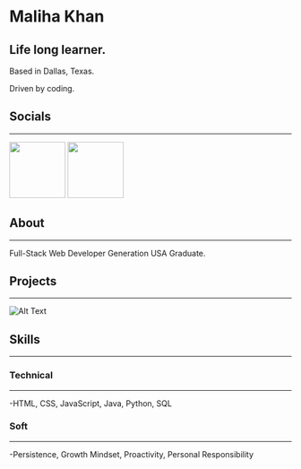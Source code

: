 
Maliha Khan
============

Life long learner.
------------------

Based in Dallas, Texas.

Driven by coding.

## Socials
---------

[<img src="https://www.fpsa.org/wp-content/uploads/linkedin-logo-copy.png" width="100">](https://www.linkedin.com/in/malihatahirkhan/)
[<img src="https://github.githubassets.com/images/modules/logos_page/GitHub-Mark.png" width="100">](https://github.com/Maliha000)

## About
--------

Full-Stack Web Developer
Generation USA Graduate.

## Projects
----------------

![Alt Text](https://media.giphy.com/media/g2D8z9BW4t1rECPh82/giphy.gif)

## Skills
-----------
### Technical
--------------
-HTML, CSS, JavaScript, Java, Python, SQL

### Soft
----------
-Persistence, Growth Mindset, Proactivity, Personal Responsibility



